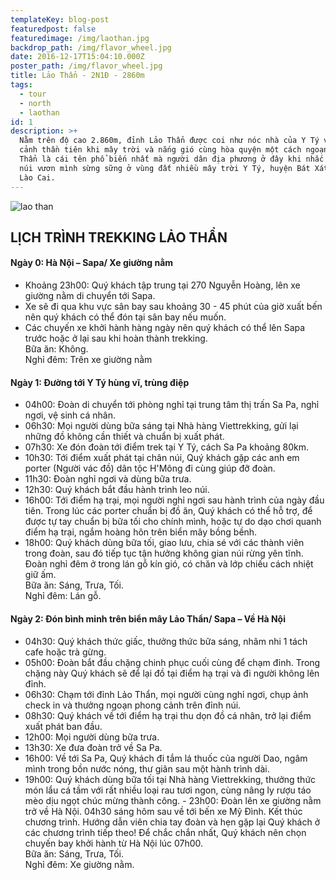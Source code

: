 ```yaml
---
templateKey: blog-post
featuredpost: false
featuredimage: /img/laothan.jpg
backdrop_path: /img/flavor_wheel.jpg
date: 2016-12-17T15:04:10.000Z
poster_path: /img/flavor_wheel.jpg
title: Lảo Thẩn - 2N1Đ - 2860m
tags:
  - tour
  - north
  - laothan
id: 1
description: >+
  Nằm trên độ cao 2.860m, đỉnh Lảo Thẩn được coi như nóc nhà của Y Tý với khung
  cảnh thần tiên khi mây trời và nắng gió cùng hòa quyện một cách ngoạn mục. Lảo
  Thẩn là cái tên phổ biến nhất mà người dân địa phương ở đây khi nhắc tới đỉnh
  núi vươn mình sừng sững ở vùng đất nhiều mây trời Y Tý, huyện Bát Xát, tỉnh
  Lào Cai.
---
```

![lao than](/img/laothan2.jpg)

## LỊCH TRÌNH TREKKING LẢO THẨN

#### Ngày 0: Hà Nội – Sapa/ Xe giường nằm
- Khoảng 23h00: Quý khách tập trung tại 270 Nguyễn Hoàng, lên xe giường nằm di chuyển tới Sapa.
- Xe sẽ đi qua khu vực sân bay sau khoảng 30 - 45 phút của giờ xuất bến nên quý khách có thể đón tại sân bay nếu muốn.
- Các chuyến xe khởi hành hàng ngày nên quý khách có thể lên Sapa trước hoặc ở lại sau khi hoàn thành trekking.
<br>Bữa ăn: Không.
<br>Nghỉ đêm: Trên xe giường nằm


#### Ngày 1: Đường tới Y Tý hùng vĩ, trùng điệp
- 04h00: Đoàn di chuyển tới phòng nghỉ tại trung tâm thị trấn Sa Pa, nghỉ ngơi, vệ sinh cá nhân.
- 06h30: Mọi người dùng bữa sáng tại Nhà hàng Viettrekking, gửi lại những đồ không cần thiết và chuẩn bị xuất phát.
- 07h30: Xe đón đoàn tới điểm trek tại Y Tý, cách Sa Pa khoảng 80km.
- 10h30: Tới điểm xuất phát tại chân núi, Quý khách gặp các anh em porter (Người vác đồ) dân tộc H'Mông đi cùng giúp đỡ đoàn.
- 11h30: Đoàn nghỉ ngơi và dùng bữa trưa.
- 12h30: Quý khách bắt đầu hành trình leo núi.
- 16h00: Tới điểm hạ trại, mọi người nghỉ ngơi sau hành trình của ngày đầu tiên. Trong lúc các porter chuẩn bị đồ ăn, Quý khách có thể hỗ trợ, để được tự tay chuẩn bị bữa tối cho chính mình, hoặc tự do dạo chơi quanh điểm hạ trại, ngắm hoàng hôn trên biển mây bồng bềnh.
- 18h00: Quý khách dùng bữa tối, giao lưu, chia sé với các thành viên trong đoàn, sau đó tiếp tục tận hưởng không gian núi rừng yên tĩnh. Đoàn nghỉ đêm ở trong lán gỗ kín gió, có chăn và lớp chiếu cách nhiệt giữ ấm.
<br>Bữa ăn: Sáng, Trưa, Tối.
<br>Nghỉ đêm: Lán gỗ.


#### Ngày 2: Đón bình minh trên biển mây Lảo Thẩn/ Sapa – Về Hà Nội
- 04h30: Quý khách thức giấc, thưởng thức bữa sáng, nhâm nhi 1 tách cafe hoặc trà gừng.
- 05h00: Đoàn bắt đầu chặng chinh phục cuối cùng để chạm đỉnh. Trong chặng này Quý khách sẽ để lại đồ tại điểm hạ trại và đi người không lên đỉnh.
- 06h30: Chạm tới đỉnh Lảo Thẩn, mọi người cùng nghỉ ngơi, chụp ảnh check in và thưởng ngoạn phong cảnh trên đỉnh núi.
- 08h30: Quý khách về tới điểm hạ trại thu dọn đồ cá nhân, trở lại điểm xuất phát ban đầu.
- 12h00: Mọi người dùng bữa trưa.
- 13h30: Xe đưa đoàn trở về Sa Pa.
- 16h00: Về tới Sa Pa, Quý khách đi tắm lá thuốc của người Dao, ngâm mình trong bồn nước nóng, thư giãn sau một hành trình dài.
- 19h00: Quý khách dùng bữa tối tại Nhà hàng Viettrekking, thưởng thức món lẩu cá tầm với rất nhiều loại rau tươi ngon, cùng nâng ly rượu táo mèo dịu ngọt chúc mừng thành công. - 23h00: Đoàn lên xe giường nằm trở về Hà Nội.
04h30 sáng hôm sau về tới bến xe Mỹ Đình. Kết thúc chương trình. Hướng dẫn viên chia tay đoàn và hẹn gặp lại Quý khách ở các chương trình tiếp theo!
Để chắc chắn nhất, Quý khách nên chọn chuyến bay khởi hành từ Hà Nội lúc 07h00.
<br>Bữa ăn: Sáng, Trưa, Tối.
<br>Nghỉ đêm: Xe giường nằm.